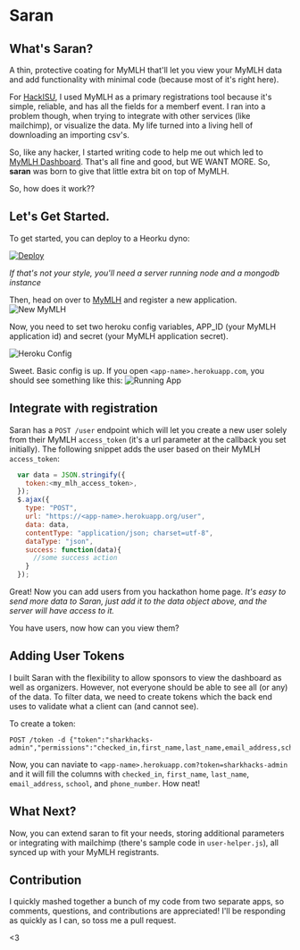 # Saran

## What's Saran?
A thin, protective coating for MyMLH that'll let you view your MyMLH data and add functionality with minimal code (because most of it's right here).

For [HackISU](http://hackisu.org), I used MyMLH as a primary registrations tool because it's simple, reliable, and has all the fields for a memberf event. I ran into a problem though, when trying to integrate with other services (like mailchimp), or visualize the data. My life turned into a living hell of downloading an importing csv's. 

So, like any hacker, I started writing code to help me out which led to [MyMLH Dashboard](https://github.com/ghmeier/my-mlh-dashboard). That's all fine and good, but WE WANT MORE. So, __saran__ was born to give that little extra bit on top of MyMLH.

So, how does it work??

## Let's Get Started.
To get started, you can deploy to a Heorku dyno:

[![Deploy](https://www.herokucdn.com/deploy/button.svg)](https://heroku.com/deploy)

*If that's not your style, you'll need a server running node and a mongodb instance*

Then, head on over to [MyMLH](https://my.mlh.io) and register a new application.
![New MyMLH](https://github.com/ghmeier/saran/blob/master/img/new-my-mlh.png)

Now, you need to set two heroku config variables, APP_ID (your MyMLH application id) and secret (your MyMLH application secret).

![Heroku Config](https://github.com/ghmeier/saran/blob/master/img/config-screen.png)

Sweet. Basic config is up. If you open `<app-name>.herokuapp.com`, you should see something like this:
![Running App](https://github.com/ghmeier/saran/blob/master/img/empty%20screen.png)

## Integrate with registration
Saran has a `POST /user` endpoint which will let you create a new user solely from their MyMLH `access_token` (it's a url parameter at the callback you set initially). The following snippet adds the user based on their MyMLH `access_token`: 
```javascript
  var data = JSON.stringify({
    token:<my_mlh_access_token>,
  });
  $.ajax({
    type: "POST",
    url: "https://<app-name>.herokuapp.org/user",
    data: data,
    contentType: "application/json; charset=utf-8",
    dataType: "json",
    success: function(data){
      //some success action
    }
  });
```
Great! Now you can add users from you hackathon home page. *It's easy to send more data to Saran, just add it to the data object above, and the server will have access to it.*

You have users, now how can you view them?

## Adding User Tokens
I built Saran with the flexibility to allow sponsors to view the dashboard as well as organizers. However, not everyone should be able to see all (or any) of the data. To filter data, we need to create tokens which the back end uses to validate what a client can (and cannot see).

To create a token:
```
POST /token -d {"token":"sharkhacks-admin","permissions":"checked_in,first_name,last_name,email_address,school,phone_number"}
```

Now, you can naviate to `<app-name>.herokuapp.com?token=sharkhacks-admin` and it will fill the columns with `checked_in`, `first_name`, `last_name`, `email_address`, `school`, and `phone_number`. How neat!

## What Next?
Now, you can extend saran to fit your needs, storing additional parameters or integrating with mailchimp (there's sample code in `user-helper.js`), all synced up with your MyMLH registrants.

## Contribution
I quickly mashed together a bunch of my code from two separate apps, so comments, questions, and contributions are appreciated! I'll be responding as quickly as I can, so toss me a pull request.

<3

